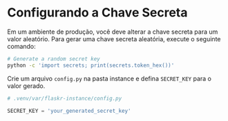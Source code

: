 # Configurando a Chave Secreta

Em um ambiente de produção, você deve alterar a chave secreta para um valor aleatório. Para gerar uma chave secreta aleatória, execute o seguinte comando:

```bash
# Generate a random secret key
python -c 'import secrets; print(secrets.token_hex())'
```

Crie um arquivo `config.py` na pasta instance e defina `SECRET_KEY` para o valor gerado.

```python
# .venv/var/flaskr-instance/config.py

SECRET_KEY = 'your_generated_secret_key'
```
